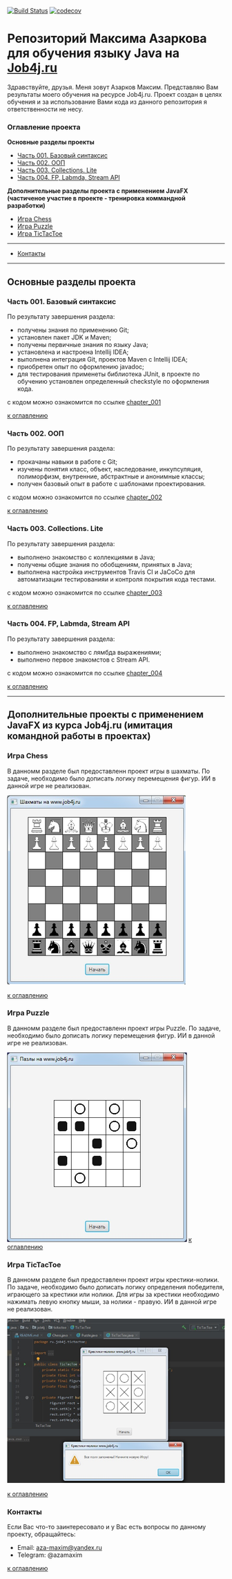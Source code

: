 [![Build Status](https://travis-ci.org/maximazarkov/job4j.svg?branch=master)](https://travis-ci.org/maximazarkov/job4j)
[![codecov](https://codecov.io/gh/maximazarkov/job4j/branch/master/graph/badge.svg)](https://codecov.io/gh/maximazarkov/job4j)

# Репозиторий Максима Азаркова для обучения языку Java на [Job4j.ru](http://Job4j.ru)
Здравствуйте, друзья. Меня зовут Азарков Максим. Представляю Вам результаты моего обучения на ресурсе Job4j.ru.
Проект создан в целях обучения и за использование Вами кода из данного репозитория я ответственности не несу.

### Оглавление проекта
**Основные разделы проекты**
+ [Часть 001. Базовый синтаксис](#Часть-001-Базовый-синтаксис)
+ [Часть 002. ООП](#Часть-002-ООП)
+ [Часть 003. Collections. Lite](#Часть-003-Collections-Lite)
+ [Часть 004. FP, Labmda, Stream API](#Часть-004-FP-Labmda-Stream-API)

**Дополнительные разделы проекта с применением JavaFX (частиченое участие в проекте - тренировка коммандной разработки)**
+ [Игра Chess](#Игра-Chess)
+ [Игра Puzzle](#Игра-Puzzle)
+ [Игра TicTacToe](#Игра-TicTacToe)

***
+ [Контакты](#Контакты)
***

## Основные разделы проекта
### Часть 001. Базовый синтаксис
По результату завершения раздела:
+ получены знания по применению Git;
+ установлен пакет JDK и Maven;
+ получены первичные знания по языку Java;
+ установлена и настроена Intellij IDEA;
+ выполнена интеграция Git, проектов Maven с Intellij IDEA;
+ приобретен опыт по оформлению javadoc;
+ для тестирования применеты библиотека JUnit, в проекте по обучению установлен определенный checkstyle по оформления кода.

с кодом можно ознакомится по ссылке [chapter_001](https://github.com/maximazarkov/job4j/tree/master/chapter_001)

[к оглавлению](#Оглавление-проекта)

### Часть 002. ООП
По результату завершения раздела:
+ прокачаны навыки в работе с Git;
+ изучены понятия класс, объект, наследование, инкупсуляция, полиморфизм, внутренние, абстрактные и анонимные классы;
+ получен базовый опыт в работе с шаблонами проектирования.

с кодом можно ознакомится по ссылке [chapter_002](https://github.com/maximazarkov/job4j/tree/master/chapter_002)

[к оглавлению](#Оглавление-проекта)

### Часть 003. Collections. Lite
По результату завершения раздела:
+ выполнено знакомство с коллекциями в Java;
+ получены общие знания по обобщениям, принятых в Java;
+ выполнена настройка инструментов Travis CI и JaСoСo для автоматизации тестированияи и контроля покрытия кода тестами.

с кодом можно ознакомится по ссылке [chapter_003](https://github.com/maximazarkov/job4j/tree/master/chapter_003)

[к оглавлению](#Оглавление-проекта)

### Часть 004. FP, Labmda, Stream API
По результату завершения раздела:
+ выполнено знакомство с лямбда выражениями;
+ выполнено первое знакомстов с Stream API.

с кодом можно ознакомится по ссылке [chapter_004](https://github.com/maximazarkov/job4j/tree/master/chapter_004)

[к оглавлению](#Оглавление-проекта)

***

## Дополнительные проекты с применением JavaFX из курса Job4j.ru (имитация командной работы в проектах)

### Игра Chess
В данномм разделе был предоставленн проект игры в шахматы. По задаче, необходимо было дописать логику перемещения фигур. ИИ в данной игре не реализован.

![Image of Chass](https://github.com/maximazarkov/job4j/blob/master/images/shess.png)
 
[к оглавлению](#Оглавление-проекта)

### Игра Puzzle
В данномм разделе был предоставленн проект игры Puzzle. По задаче, необходимо было дописать логику перемещения фигур. ИИ в данной игре не реализован.

![Image of puzzle](https://github.com/maximazarkov/job4j/blob/master/images/puzzle1.png)
[к оглавлению](#Оглавление-проекта)

### Игра TicTacToe
В данномм разделе был предоставленн проект игры крестики-нолики. По задаче, необходимо было дописать логику определения победителя, играющего за крестики или нолики. Для игры за крестики необходимо нажимать левую кнопку мыши, за нолики - правую. ИИ в данной игре не реализован.

![Image of TicTacToe](https://github.com/maximazarkov/job4j/blob/master/images/TicTacToe.png)

[к оглавлению](#Оглавление-проекта)

### Контакты
Если Вас что-то заинтересовало и у Вас есть вопросы по данному проекту, обращайтесь:
+ Email: aza-maxim@yandex.ru
+ Telegram: @azamaxim

[к оглавлению](#Оглавление-проекта)
